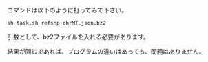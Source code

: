 コマンドは以下のように打ってみて下さい。
```
sh task.sh refsnp-chrMT.json.bz2
```
引数として、bz2ファイルを入れる必要があります。

結果が同じであれば、プログラムの違いはあっても、問題はありません。


